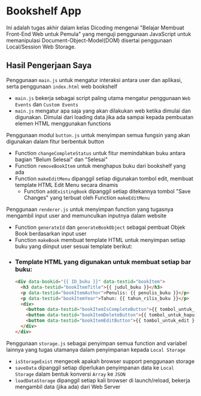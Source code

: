 # Bookshelf App

Ini adalah tugas akhir dalam kelas Dicoding mengenai "Belajar Membuat Front-End Web untuk Pemula" yang menguji penggunaan JavaScript untuk memanipulasi Document-Object-Model(DOM)
disertai penggunaan Local/Session Web Storage.

## Hasil Pengerjaan Saya

Penggunaan `main.js`  untuk mengatur interaksi antara user dan aplikasi, serta penggunaan `index.html` web bookshelf
 - `main.js` bekerja sebagai script paling utama mengatur penggunaan `Web Events` dan `Custom Events`
 - `main.js` mengatur apa saja yang akan dilakukan web ketika dimulai dan digunakan. Dimulai dari loading data jika ada sampai kepada pembuatan elemen HTML menggunakan functions

 Penggunaan modul `button.js` untuk menyimpan semua fungsin yang akan digunakan dalam fitur berbentuk button
 - Function `changeCompleteStatus` untuk fitur memindahkan buku antara bagian "Belum Selesai" dan "Selesai"
 - Function `removeBookItem` untuk menghapus buku dari bookshelf yang ada
 - Function `makeEditMenu` dipanggil setiap digunakan tombol edit, membuat template HTML Edit Menu secara dinamis
   - Function `addExistingBook` dipanggil setiap ditekannya tombol "Save Changes" yang terbuat oleh Function `makeEditMenu`

Penggunaan `renderer.js` untuk menyimpan function yang tugasnya mengambil input user and memunculkan inputnya dalam website
 - Function `generateId` dan `generateBookObject` sebagai pembuat Objek Book berdasarkan input user
 - Function `makeBook` membuat template HTML untuk menyimpan setiap buku yang diinput user sesuai template berikut:
  - ### Template HTML yang digunakan untuk membuat setiap bar buku:
      ```html
      <div data-bookid="{{ ID_buku }}" data-testid="bookItem">
        <h3 data-testid="bookItemTitle">{{ judul_buku }}</h3>
        <p data-testid="bookItemAuthor">Penulis: {{ penulis_buku }}</p>
        <p data-testid="bookItemYear">Tahun: {{ tahun_rilis_buku }}</p>
        <div>
          <button data-testid="bookItemIsCompleteButton">{{ tombol_untuk_ubah_kondisi }}</button>
          <button data-testid="bookItemDeleteButton">{{ tombol_untuk_hapus }}</button>
          <button data-testid="bookItemEditButton">{{ tombol_untuk_edit }}</button>
        </div>
      </div>
      ```
Penggunaan `storage.js` sebagai penyimpan semua function and variabel lainnya yang tugas utamanya dalam penyimpanan kepada `Local Storage`
 - `isStorageExist` mengecek apakah browser support penggunaan storage
 - `saveData` dipanggil setiap diperlukan penyimpanan data ke `Local Storage` dalam bentuk konversi `Array` ke `JSON`
 - `loadDataStorage` dipanggil setiap kali browser di launch/reload, bekerja mengambil data (jika ada) dari Web Server